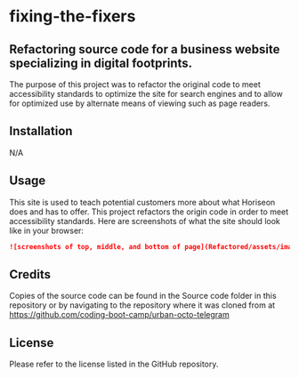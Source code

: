 # fixing-the-fixers

## Refactoring source code for a business website specializing in digital footprints.
The purpose of this project was to refactor the original code to meet accessibility standards to optimize the site for search engines and to allow for optimized use by alternate means of viewing such as page readers. 

## Installation
N/A

## Usage
This site is used to teach potential customers more about what Horiseon does and has to offer. This project refactors the origin code in order to meet accessibility standards.
Here are screenshots of what the site should look like in your browser:
```md
![screenshots of top, middle, and bottom of page](Refactored/assets/images/screenshot-1.png)(Refactored/assets/images/screenshot-2.png)(Refactored/assets/images/screenshot-3.png)
```
## Credits
Copies of the source code can be found in the Source code folder in this repository or by navigating to the repository where it was cloned from at 
https://github.com/coding-boot-camp/urban-octo-telegram

## License
Please refer to the license listed in the GitHub repository.
